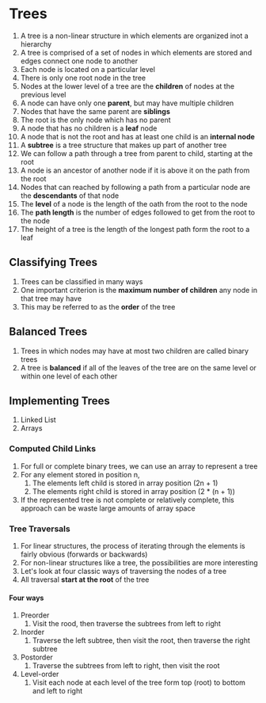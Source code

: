 # Trees
1. A tree is a non-linear structure in which elements are organized inot a hierarchy
2. A tree is comprised of a set of nodes in which elements are stored and edges connect one node to another
3. Each node is located on a particular level
4. There is only one root node in the tree
5. Nodes at the lower level of a tree are the **children** of nodes at the previous level
6. A node can have only one **parent**, but may have multiple children
7. Nodes that have the same parent are **siblings**
8. The root is the only node which has no parent
9. A node that has no children is a **leaf** node
10. A node that is not the root and has at least one child is an **internal node**
11. A **subtree** is a tree structure that makes up part of another tree
12. We can follow a path through a tree from parent to child, starting at the root
13. A node is an ancestor of another node if it is above it on the path from the root
14. Nodes that can reached by following a path from a particular node are the **descendants** of that node
15. The **level** of a node is the length of the oath from the root to the node
16. The **path length** is the number of edges followed to get from the root to the node
17. The height of a tree is the length of the longest path form the root to a leaf
## Classifying Trees
1. Trees can be classified in many ways
2. One important criterion is the **maximum number of children** any node in that tree may have
3. This may be referred to as the **order** of the tree
## Balanced Trees
1. Trees in which nodes may have at most two children are called binary trees
2. A tree is **balanced** if all of the leaves of the tree are on the same level or within one level of each other
## Implementing Trees
1. Linked List
2. Arrays
### Computed Child Links
1. For full or complete binary trees, we can use an array to represent a tree
2. For any element stored in position n,
	1. The elements left child is stored in array position (2n + 1)
	2. The elements right child is stored in array position (2 * (n + 1))
3. If the represented tree is not complete or relatively complete, this approach can be waste large amounts of array space
### Tree Traversals
1. For linear structures, the process of iterating through the elements is fairly obvious (forwards or backwards)
2. For non-linear structures like a tree, the possibilities are more interesting
3. Let's look at four classic ways of traversing the nodes of a tree
4. All traversal **start at the root** of the tree
#### Four ways
1. Preorder
	1. Visit the rood, then traverse the subtrees from left to right
2. Inorder
	1. Traverse the left subtree, then visit the root, then traverse the right subtree
3. Postorder
	1. Traverse the subtrees from left to right, then visit the root
4. Level-order
	1. Visit each node at each level of the tree form top (root) to bottom and left to right